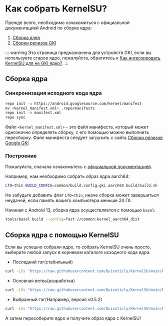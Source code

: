 # Как собрать KernelSU?

Прежде всего, необходимо ознакомиться с официальной документацией Android по сборке ядра:

1. [Сборка ядер](https://source.android.com/docs/setup/build/building-kernels)
2. [Сборки релизов GKI](https://source.android.com/docs/core/architecture/kernel/gki-release-builds)

::: warning
Эта страница предназначена для устройств GKI, если вы используете старое ядро, пожалуйста, обратитесь к [Как интегрировать KernelSU для не GKI ядер?](how-to-integrate-for-non-gki).
:::

## Сборка ядра

### Синхронизация исходного кода ядра

```sh
repo init -u https://android.googlesource.com/kernel/manifest
mv <kernel_manifest.xml> .repo/manifests
repo init -m manifest.xml
repo sync
```

Файл `<kernel_manifest.xml>` - это файл манифеста, который может однозначно определять сборку, с его помощью можно выполнить пересборку. Файл манифеста следует загрузить с сайта [Сборки релизов Google GKI](https://source.android.com/docs/core/architecture/kernel/gki-release-builds)

### Построение

Пожалуйста, сначала ознакомьтесь с [официальной документацией](https://source.android.com/docs/setup/build/building-kernels).

Например, нам необходимо собрать образ ядра aarch64:

```sh
LTO=thin BUILD_CONFIG=common/build.config.gki.aarch64 build/build.sh
```

Не забудьте добавить флаг `LTO=thin`, иначе сборка может завершиться неудачей, если память вашего компьютера меньше 24 Гб.

Начиная с Android 13, сборка ядра осуществляется с помощью `bazel`:

```sh
tools/bazel build --config=fast //common:kernel_aarch64_dist
```

## Сборка ядра с помощью KernelSU

Если вы успешно собрали ядро, то собрать KernelSU очень просто, выберите любой запуск в корневом каталоге исходного кода ядра:

- Последний тэг(стабильный)

```sh
curl -LSs "https://raw.githubusercontent.com/Quixoticly/KernelSU/main/kernel/setup.sh" | bash -
```

- Основная ветвь(разработка)

```sh
curl -LSs "https://raw.githubusercontent.com/Quixoticly/KernelSU/main/kernel/setup.sh" | bash -s main
```

- Выбранный тэг(Например, версия v0.5.2)

```sh
curl -LSs "https://raw.githubusercontent.com/Quixoticly/KernelSU/main/kernel/setup.sh" | bash -s v0.5.2
```

А затем пересоберите ядро и получите образ ядра с KernelSU!
